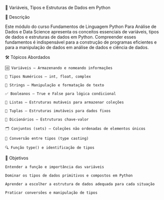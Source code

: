 📌 Variáveis, Tipos e Estruturas de Dados em Python

📖 Descrição

Este módulo do curso Fundamentos de Linguagem Python Para Análise de Dados e Data Science apresenta os conceitos essenciais de variáveis, tipos de dados e estruturas de dados em Python.
Compreender esses fundamentos é indispensável para a construção de programas eficientes e para a manipulação de dados em análise de dados e ciência de dados.

🛠 Tópicos Abordados

    🆔 Variáveis – Armazenando e nomeando informações

    🔢 Tipos Numéricos – int, float, complex

    📝 Strings – Manipulação e formatação de texto

    ✅ Booleanos – True e False para lógica condicional

    📜 Listas – Estruturas mutáveis para armazenar coleções

    📑 Tuplas – Estruturas imutáveis para dados fixos

    📒 Dicionários – Estruturas chave-valor

    🗂 Conjuntos (sets) – Coleções não ordenadas de elementos únicos

    🔄 Conversão entre tipos (type casting)

    🔍 Função type() e identificação de tipos

  🎯 Objetivos

    Entender a função e importância das variáveis

    Dominar os tipos de dados primitivos e compostos em Python

    Aprender a escolher a estrutura de dados adequada para cada situação

    Praticar conversões e manipulação de tipos
